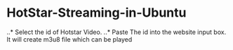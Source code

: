 # HotStar-Streaming-in-Ubuntu

..* Select the id of Hotstar Video.
..* Paste The id into the website input box. It will create m3u8 file which can be played
